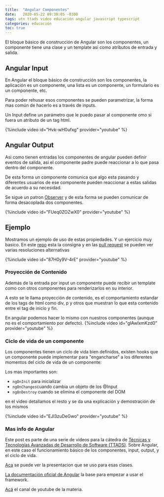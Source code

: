 ```yaml
---
title:  "Angular Componentes"
date:   2020-05-22 09:30:05 -0300
tags: utn ttads video educación angular javascript typescript
categories: educación
toc: true
---
```

El bloque básico de construcción de Angular son los componentes, un componente tiene una clase y un template asi como atributos de entrada y salida. 


## Angular Input

En Angular el bloque básico de construcción son los componentes, la aplicación es un componente, una lista es un componente, un formulario es un componente, etc. 

Para poder rehusar esos componentes se pueden parametrizar, la forma mas común de hacerlo es a través de inputs. 

Un Input define un parámetro que le puedo pasar al componente omo si fuera un atributo de un tag html.
 
{%include video id="Hvk-wH0ufxg" provider="youtube" %}

## Angular Output
Asi como tienen entradas los componentes de angular pueden definir eventos de salida, asi el componente padre puede reaccionar a lo que pasa dentro del componente. 

De esta forma un componente comunica que algo esta pasando y diferentes usuarios de ese componente pueden reaccionar a estas salidas de acuerdo a su necesidad.

Se sigue un patron [Observer](https://es.wikipedia.org/wiki/Observer_(patr%C3%B3n_de_dise%C3%B1o)) y de esta forma se pueden comunicar de forma desacoplada dos componentes.

{%include video id="FUeq0ZOZwX0" provider="youtube" %}

## Ejemplo

Mostramos un ejemplo de uso de estas propiedades. Y un ejercicio muy basico.
En este [repo](https://github.com/utnfrrottads/angular9-example/tree/todo-list-exercise) esta la consigna y en las [pull request](https://github.com/utnfrrottads/angular9-example/pulls) se pueden ver varias resoluciones alternativas 

{%include video id="87H0y9V-4rE" provider="youtube" %}

### Proyección de Contenido

Además de la  entrada por input un componente puede recibir un template como con otros componentes para renderizarlos en su interior.

A esto se le llama proyección de contenido, es el comportamiento estandar de los tags de html como div, p y otros que muestran lo que esta contenido entre el tag de inicio y fin. 

En angular podemos hacer lo mismo con nuestros componentes (aunque no es el comportamiento por defecto).
{%include video id="glAwIxmKzd0" provider="youtube" %}

### Ciclo de vida de un componente

Los componentes tienen un ciclo de vida bien definidos, existen hooks que un componente puede implementar para "engancharse" a los diferentes momentos del ciclo de vida de un componente:

Los mas importantes son: 

+ `ngOnInit` para inicializar
+ `ngOnChanges`cuando cambia un objeto de los @Input
+ `ngOnDestroy` cuando se elimina el componente del DOM

en el video detallamos el resto y se da una explicación y demostración de los mismos

{%include video id="EJl3zuDeGwo" provider="youtube" %}

### Mas info de Angular

Este post es parte de una serie de videos para la cátedra de [Técnicas y Tecnologías Avanzadas de Desarrollo de Software (TTADS)][ttads-github].
Sobre Angular, en este caso el funcionamiento básico de los componentes, input, output, y el ciclo de vida.

[Aca][ttads-presentacion] se puede ver la presentacion que se uso para esas clases.

[La documentación oficial de Angular](https://angular.io/docs) la base para empezar a usar el framework.

[Acá](https://www.youtube.com/channel/UCkRACqaN5XpgH0P5hyqpQEw/featured) el canal de youtube de la materia.

[ttads-github]: https://github.com/utnfrrottads/
[ttads-presentacion]: https://utnfrrottads.github.io/presentacion-angulario/#/
